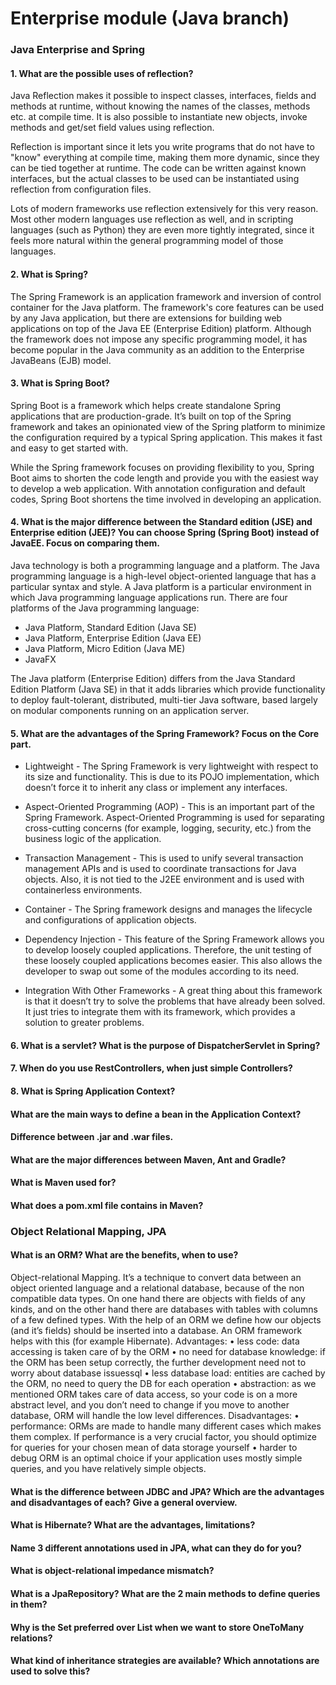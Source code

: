 # Enterprise module (Java branch)

### Java Enterprise and Spring

#### 1. What are the possible uses of reflection?

Java Reflection makes it possible to inspect classes, interfaces, fields and methods at runtime, without knowing the names of the classes, methods etc. at compile time.
It is also possible to instantiate new objects, invoke methods and get/set field values using reflection.

Reflection is important since it lets you write programs that do not have to "know" everything at compile time, making them more dynamic, since they can be tied together at runtime. The code can be written against known interfaces, but the actual classes to be used can be instantiated using reflection from configuration files.

Lots of modern frameworks use reflection extensively for this very reason. Most other modern languages use reflection as well, and in scripting languages (such as Python) they are even more tightly integrated, since it feels more natural within the general programming model of those languages.

#### 2. What is Spring?

The Spring Framework is an application framework and inversion of control container for the Java platform. The framework's core features can be used by any Java application, but there are extensions for building web applications on top of the Java EE (Enterprise Edition) platform. Although the framework does not impose any specific programming model, it has become popular in the Java community as an addition to the Enterprise JavaBeans (EJB) model.

#### 3. What is Spring Boot?

Spring Boot is a framework which helps create standalone Spring applications that are production-grade. It’s built on top of the Spring framework and takes an opinionated view of the Spring platform to minimize the configuration required by a typical Spring application. This makes it fast and easy to get started with.

While the Spring framework focuses on providing flexibility to you, Spring Boot aims to shorten the code length and provide you with the easiest way to develop a web application. With annotation configuration and default codes, Spring Boot shortens the time involved in developing an application.

#### 4. What is the major difference between the Standard edition (JSE) and Enterprise edition (JEE)? You can choose Spring (Spring Boot) instead of JavaEE. Focus on comparing them.

Java technology is both a programming language and a platform. The Java programming language is a high-level object-oriented language that has a particular syntax and style. A Java platform is a particular environment in which Java programming language applications run.
There are four platforms of the Java programming language:

- Java Platform, Standard Edition (Java SE)
- Java Platform, Enterprise Edition (Java EE)
- Java Platform, Micro Edition (Java ME)
- JavaFX

The Java platform (Enterprise Edition) differs from the Java Standard Edition Platform (Java SE) in that it adds libraries which provide functionality to deploy fault-tolerant, distributed, multi-tier Java software, based largely on modular components running on an application server.

#### 5. What are the advantages of the Spring Framework? Focus on the Core part.

- Lightweight - The Spring Framework is very lightweight with respect to its size and functionality. This is due to its POJO implementation, which doesn’t force it to inherit any class or implement any interfaces.

- Aspect-Oriented Programming (AOP) - This is an important part of the Spring Framework. Aspect-Oriented Programming is used for separating cross-cutting concerns (for example, logging, security, etc.) from the business logic of the application.

- Transaction Management - This is used to unify several transaction management APIs and is used to coordinate transactions for Java objects. Also, it is not tied to the J2EE environment and is used with containerless environments.

- Container - The Spring framework designs and manages the lifecycle and configurations of application objects.

- Dependency Injection - This feature of the Spring Framework allows you to develop loosely coupled applications. Therefore, the unit testing of these loosely coupled applications becomes easier. This also allows the developer to swap out some of the modules according to its need.

- Integration With Other Frameworks - A great thing about this framework is that it doesn’t try to solve the problems that have already been solved. It just tries to integrate them with its framework, which provides a solution to greater problems.

#### 6. What is a servlet? What is the purpose of DispatcherServlet in Spring?

#### 7. When do you use RestControllers, when just simple Controllers?

#### 8. What is Spring Application Context?

#### What are the main ways to define a bean in the Application Context?

#### Difference between .jar and .war files.

#### What are the major differences between Maven, Ant and Gradle?

#### What is Maven used for?

#### What does a pom.xml file contains in Maven?

### Object Relational Mapping, JPA

#### What is an ORM? What are the benefits, when to use?

Object-relational Mapping. It’s a technique to convert data between an object oriented language and a relational database, because of the non compatible data types. On one hand there are objects with fields of any kinds, and on the other hand there are databases with tables with columns of a few defined types. With the help of an ORM we define how our objects (and it’s fields) should be inserted into a database. An ORM framework helps with this (for example Hibernate).
Advantages:
• less code: data accessing is taken care of by the ORM
• no need for database knowledge: if the ORM has been setup correctly, the further development need not to worry about database issuessql
• less database load: entities are cached by the ORM, no need to query the DB for each operation
• abstraction: as we mentioned ORM takes care of data access, so your code is on a more abstract level, and you don’t need to change if you move to another database, ORM will handle the low level differences.
Disadvantages:
• performance: ORMs are made to handle many different cases which makes them complex. If performance is a very crucial factor, you should optimize for queries for your chosen mean of data storage yourself
• harder to debug
ORM is an optimal choice if your application uses mostly simple queries, and you have relatively simple objects.

#### What is the difference between JDBC and JPA? Which are the advantages and disadvantages of each? Give a general overview.

#### What is Hibernate? What are the advantages, limitations?

#### Name 3 different annotations used in JPA, what can they do for you?

#### What is object-relational impedance mismatch?

#### What is a JpaRepository? What are the 2 main methods to define queries in them?

#### Why is the Set preferred over List when we want to store OneToMany relations?

#### What kind of inheritance strategies are available? Which annotations are used to solve this?
